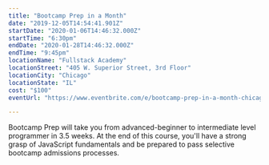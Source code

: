 ```yaml
---
title: "Bootcamp Prep in a Month"
date: "2019-12-05T14:54:41.901Z"
startDate: "2020-01-06T14:46:32.000Z"
startTime: "6:30pm"
endDate: "2020-01-28T14:46:32.000Z"
endTime: "9:45pm"
locationName: "Fullstack Academy"
locationStreet: "405 W. Superior Street, 3rd Floor"
locationCity: "Chicago"
locationState: "IL"
cost: "$100"
eventUrl: "https://www.eventbrite.com/e/bootcamp-prep-in-a-month-chicago-campus-tickets-79026429177"

---
```


Bootcamp Prep will take you from advanced-beginner to intermediate level programmer in 3.5 weeks. At the end of this course, you'll have a strong grasp of JavaScript fundamentals and be prepared to pass selective bootcamp admissions processes. 

